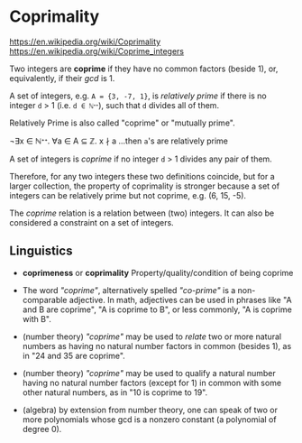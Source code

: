 # Coprimality

https://en.wikipedia.org/wiki/Coprimality
https://en.wikipedia.org/wiki/Coprime_integers

Two integers are **coprime** if they have no common factors (beside 1), or, equivalently, if their *gcd* is 1.

A set of integers, e.g. `A = {3, -7, 1}`, is *relatively prime* if there is no integer `d` > 1 (i.e. `d ∈ ℕᐩᐩ`), such that `d` divides all of them.

Relatively Prime is also called "coprime" or "mutually prime".

¬∃x ∈ ℕᐩᐩ. ∀a ∈ A ⊆ ℤ. x ∤ a    ...then `a`'s are relatively prime


A set of integers is *coprime* if no integer `d` > 1 divides any pair of them.

Therefore, for any two integers these two definitions coincide, but for a larger collection, the property of coprimality is stronger because a set of integers can be relatively prime but not coprime, e.g. (6, 15, -5).

The *coprime* relation is a relation between (two) integers. It can also be considered a constraint on a set of integers.

## Linguistics

- **coprimeness** or **coprimality** Property/quality/condition of being coprime

- The word *"coprime"*, alternatively spelled *"co-prime"* is a non-comparable adjective. In math, adjectives can be used in phrases like "A and B are coprime", "A is coprime to B", or less commonly, "A is coprime with B".

- (number theory) *"coprime"* may be used to *relate* two or more natural numbers as having no natural number factors in common (besides 1), as in "24 and 35 are coprime".

- (number theory) *"coprime"* may be used to qualify a natural number having no natural number factors (except for 1) in common with some other natural numbers, as in "10 is coprime to 19".

- (algebra) by extension from number theory, one can speak of two or more polynomials whose gcd is a nonzero constant (a polynomial of degree 0).
